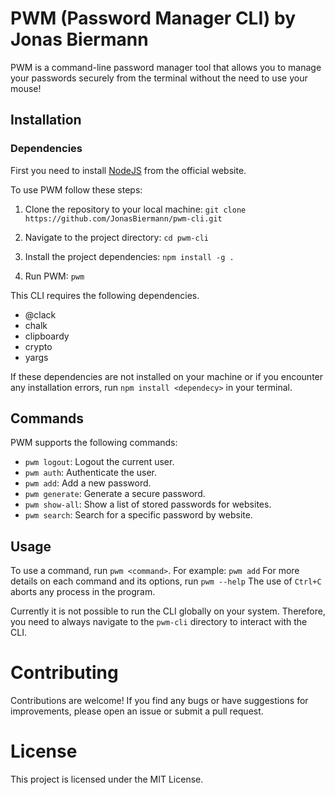 # PWM (Password Manager CLI) by Jonas Biermann

PWM is a command-line password manager tool that allows you to manage your passwords securely from the terminal without the need to use your mouse!

## Installation

### Dependencies

First you need to install [NodeJS](https://nodejs.org/en/download) from the official website.

To use PWM follow these steps:

1. Clone the repository to your local machine:
   `git clone https://github.com/JonasBiermann/pwm-cli.git `

2. Navigate to the project directory:
   `cd pwm-cli`

3. Install the project dependencies:
   `npm install -g .`

4. Run PWM:
   `pwm`

This CLI requires the following dependencies.

- @clack
- chalk
- clipboardy
- crypto
- yargs

If these dependencies are not installed on your machine or if you encounter any installation errors, run `npm install <dependecy>` in your terminal.

## Commands

PWM supports the following commands:

- `pwm logout`: Logout the current user.
- `pwm auth`: Authenticate the user.
- `pwm add`: Add a new password.
- `pwm generate`: Generate a secure password.
- `pwm show-all`: Show a list of stored passwords for websites.
- `pwm search`: Search for a specific password by website.

## Usage

To use a command, run `pwm <command>`. For example:
`pwm add`
For more details on each command and its options, run `pwm --help`
The use of `Ctrl+C` aborts any process in the program.

Currently it is not possible to run the CLI globally on your system. Therefore, you need to always navigate to the `pwm-cli` directory to interact with the CLI.

# Contributing

Contributions are welcome! If you find any bugs or have suggestions for improvements, please open an issue or submit a pull request.

# License

This project is licensed under the MIT License.
